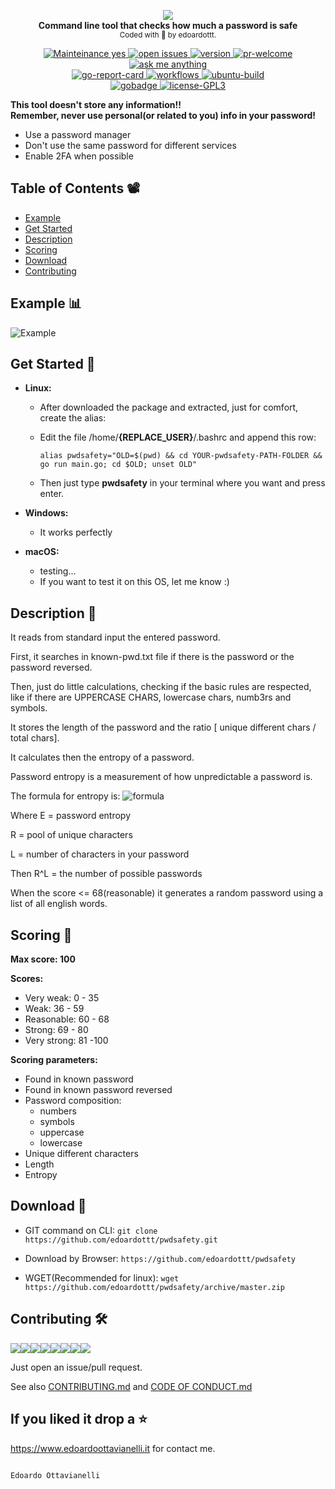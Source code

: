 <p align="center">
  <!-- logo -->
  <img src="https://github.com/edoardottt/pwdsafety/blob/master/images/logo.jpg"><br>
  <b>Command line tool that checks how much a password is safe</b><br>
  <sub>
    Coded with 💙 by edoardottt.
  </sub>
</p>

<!-- badges -->
<p align="center">
    <!-- mainteinance -->
      <a href="https://edoardoottavianelli.it">
        <img src="https://img.shields.io/badge/Maintained%3F-yes-green.svg" alt="Mainteinance yes" />
      </a>
    <!-- open-issues -->
      <a href="https://edoardoottavianelli.it">
        <img src="https://img.shields.io/github/issues/Naereen/StrapDown.js.svg" alt="open issues" />
      </a>
    <!-- version -->
      <a href="https://edoardoottavianelli.it">
        <img src="https://github.com/edoardottt/images/blob/main/pwdsafety/version.svg" alt="version" />
      </a>
    <!-- pr-welcome -->
      <a href="https://edoardoottavianelli.it">
        <img src="https://github.com/edoardottt/READMENATOR/blob/master/images/pr-welcome.svg" alt="pr-welcome" />
      </a>
    <!-- ask-me-anything -->
      <a href="https://edoardoottavianelli.it">
        <img src="https://github.com/edoardottt/READMENATOR/blob/master/images/ask-me-anything.svg" alt="ask me anything" />
      </a>
  <br>
    <!-- go-report-card -->
      <a href="https://goreportcard.com/report/github.com/edoardottt/pwdsafety">
        <img src="https://goreportcard.com/badge/github.com/edoardottt/pwdsafety" alt="go-report-card" />
      </a>
    <!-- workflows -->
      <a href="https://edoardoottavianelli.it">
        <img src="https://github.com/edoardottt/pwdsafety/workflows/Go/badge.svg?branch=master" alt="workflows" />
      </a>
    <!-- ubuntu-build -->
      <a href="https://edoardoottavianelli.it">
        <img src="https://github.com/edoardottt/images/blob/main/pwdsafety/ubuntu-build.svg" alt="ubuntu-build" />
      </a>
  <br>
    <!-- gobadge -->
      <a href="https://edoardoottavianelli.it">
        <img src="https://github.com/edoardottt/images/blob/main/pwdsafety/gobadge" alt="gobadge" />
      </a>
    <!-- license GPLv3.0 -->
      <a href="https://github.com/edoardottt/READMENATOR/blob/master/LICENSE">
        <img src="https://github.com/edoardottt/READMENATOR/blob/master/images/license-GPL3.svg" alt="license-GPL3" />
      </a>
</p>

**This tool doesn't store any information!!**  
**Remember, never use personal(or related to you) info in your password!**  
 - Use a password manager  
 - Don't use the same password for different services  
 - Enable 2FA when possible  
 
 Table of Contents 📽
 ------
 
 - [Example](https://github.com/edoardottt/pwdsafety#example-bar_chart)
 - [Get Started](https://github.com/edoardottt/pwdsafety#get-started-)
 - [Description](https://github.com/edoardottt/pwdsafety#description-)
 - [Scoring](https://github.com/edoardottt/pwdsafety#scoring-)
 - [Download](https://github.com/edoardottt/pwdsafety#download-)
 - [Contributing](https://github.com/edoardottt/pwdsafety#contributing-)


Example :bar_chart:
----------

![Example](https://github.com/edoardottt/images/blob/main/pwdsafety/screen.gif)

Get Started 🎉
----------

- **Linux:**

  - After downloaded the package and extracted, just for comfort, create the alias:

  - Edit the file /home/**{REPLACE_USER}**/.bashrc and append this row:

       `alias pwdsafety="OLD=$(pwd) && cd YOUR-pwdsafety-PATH-FOLDER && go run main.go; cd $OLD; unset OLD"`

  - Then just type **pwdsafety** in your terminal where you want and press enter.

- **Windows:**

  - It works perfectly

- **macOS:**

  - testing...
  - If you want to test it on this OS, let me know :)

Description 🔦 
----------

It reads from standard input the entered password.

First, it searches in known-pwd.txt file if there is the password or the password reversed.

Then, just do little calculations, checking if the basic rules are respected, like if there are UPPERCASE CHARS, lowercase chars, numb3rs and symbols.

It stores the length of the password and the ratio [ unique different chars / total chars].

It calculates then the entropy of a password.

Password entropy is a measurement of how unpredictable a password is.

The formula for entropy is:
              ![formula](https://github.com/edoardottt/pwdsafety/blob/master/images/formula.png)
              
Where E = password entropy

R = pool of unique characters

L = number of characters in your password

Then R^L = the number of possible passwords

When the score <= 68(reasonable) it generates a random password using a list of all english words.

Scoring 💯
----------

**Max score: 100**

**Scores:**
  - Very weak: 0 - 35
  - Weak: 36 - 59
  - Reasonable: 60 - 68
  - Strong: 69 - 80
  - Very strong: 81 -100
  
**Scoring parameters:**
  - Found in known password
  - Found in known password reversed
  - Password composition:
      - numbers
      - symbols
      - uppercase
      - lowercase
  - Unique different characters
  - Length
  - Entropy

Download 📡
----------

- GIT command on  CLI: `git clone https://github.com/edoardottt/pwdsafety.git`

- Download by Browser: `https://github.com/edoardottt/pwdsafety`

- WGET(Recommended for linux): `wget https://github.com/edoardottt/pwdsafety/archive/master.zip`

Contributing 🛠
-------

[![](https://sourcerer.io/fame/edoardottt/edoardottt/pwdsafety/images/0)](https://sourcerer.io/fame/edoardottt/edoardottt/pwdsafety/links/0)[![](https://sourcerer.io/fame/edoardottt/edoardottt/pwdsafety/images/1)](https://sourcerer.io/fame/edoardottt/edoardottt/pwdsafety/links/1)[![](https://sourcerer.io/fame/edoardottt/edoardottt/pwdsafety/images/2)](https://sourcerer.io/fame/edoardottt/edoardottt/pwdsafety/links/2)[![](https://sourcerer.io/fame/edoardottt/edoardottt/pwdsafety/images/3)](https://sourcerer.io/fame/edoardottt/edoardottt/pwdsafety/links/3)[![](https://sourcerer.io/fame/edoardottt/edoardottt/pwdsafety/images/4)](https://sourcerer.io/fame/edoardottt/edoardottt/pwdsafety/links/4)[![](https://sourcerer.io/fame/edoardottt/edoardottt/pwdsafety/images/5)](https://sourcerer.io/fame/edoardottt/edoardottt/pwdsafety/links/5)[![](https://sourcerer.io/fame/edoardottt/edoardottt/pwdsafety/images/6)](https://sourcerer.io/fame/edoardottt/edoardottt/pwdsafety/links/6)[![](https://sourcerer.io/fame/edoardottt/edoardottt/pwdsafety/images/7)](https://sourcerer.io/fame/edoardottt/edoardottt/pwdsafety/links/7)

Just open an issue/pull request. 

See also [CONTRIBUTING.md](https://github.com/edoardottt/pwdsafety/blob/master/CONTRIBUTING.md) and [CODE OF CONDUCT.md](https://github.com/edoardottt/pwdsafety/blob/master/CODE_OF_CONDUCT.md)



If you liked it drop a :star:
-------

https://www.edoardoottavianelli.it for contact me.


                                                                        Edoardo Ottavianelli
